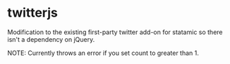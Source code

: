 twitterjs
=========

Modification to the existing first-party twitter add-on for statamic so there isn't a dependency on jQuery.

NOTE: Currently throws an error if you set count to greater than 1.